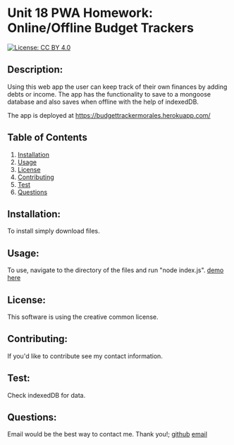 # Unit 18 PWA Homework: Online/Offline Budget Trackers
 [![License: CC BY 4.0](https://licensebuttons.net/l/by/4.0/80x15.png)](http://creativecommons.org/licenses/by/4.0/)
## Description: 
Using this web app the user can keep track of their own finances by adding debts or income. The app has the functionality to save to a mongoose database and also saves when offline with the help of indexedDB. 

The app is deployed at https://budgettrackermorales.herokuapp.com/

  
  ## Table of Contents
  1. [Installation](##installation)
  2. [Usage](##usage)
  3. [License](##license)
  4. [Contributing](##contributing)
  5. [Test](##test)
  6. [Questions](##questions)
  
  ## Installation: 
  To install simply download files. 

  ## Usage: 
  To use, navigate to the directory of the files and run "node index.js". [demo here](https://drive.google.com/file/d/1Oy814QUIo5eIlAxBZfzKwpflWVJM3zFE/view)

  ## License: 
  This software is using the creative common license. 

  ## Contributing: 
  If you'd like to contribute see my contact information.

  ## Test: 
  Check indexedDB for data. 

  ## Questions: 
  Email would be the best way to contact me. Thank you!;
  [github](https://github.com/aminadabm93)
  [email](aminadabm93@gmail.com) 